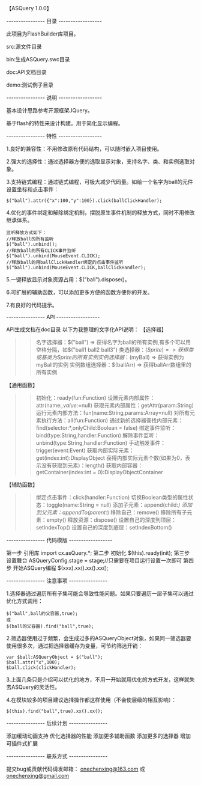 ﻿【ASQuery 1.0.0】
﻿

---------------- 目录 ------------------

此项目为FlashBuilder库项目。

src:源文件目录

bin:生成ASQuery.swc目录

doc:API文档目录

demo:测试例子目录


---------------- 说明 ------------------

基本设计思路参考开源框架JQuery。

基于flash的特性来设计构建。用于简化显示编程。


---------------- 特性 ------------------

1.良好的兼容性：不用修改原有代码结构，可以随时嵌入项目使用。

2.强大的选择性：通过选择器方便的选取显示对象，支持名字、类、和实例选取对象。

3.支持链式编程：通过链式编程，可极大减少代码量。如给一个名字为ball的元件设置坐标和点击事件：

	$("ball").attr({"x":100,"y":100}).click(ballClickHandler);
	
4.优化的事件绑定和解除绑定机制，摆脱原生事件机制的释放方式，同时不用修改继承体系。

	监听释放方式如下：
	//释放ball的所有监听
	$("ball").unbind();
	//释放ball的所有CLICK事件监听
	$("ball").unbind(MouseEvent.CLICK);
	//释放ball的用ballClickHandler绑定的点击事件监听
	$("ball").unbind(MouseEvent.CLICK,ballClickHandler);
	
5.一键释放显示对象资源占用：$("ball").dispose()。

6.可扩展的辅助函数，可以添加更多方便的函数方便你的开发。

7.有良好的代码提示。


---------------- API ------------------

API生成文档在doc目录
以下为我整理的文字化API说明：
【选择器】
>>名字选择器：$("ball")		=>	获得名字为ball的所有实例,有多个可以用空格分隔，如$("ball1 ball2 ball3")
>>类选择器：$(Sprite)  		=> 	获得类或基类为Sprite的所有实例
>>实例选择器：$(myBall)		=> 	获得实例为myBall的实例
>>实例数组选择器：$(ballArr) 	=> 	获得ballArr数组里的所有实例

【通用函数】
>>初始化：ready(fun:Function)
>>设置元素内部属性：attr(name:*,value:*=null)
>>获取元素内部属性：getAttr(param:String)
>>运行元素内部方法：fun(name:String,params:Array=null)
>>对所有元素执行方法：all(fun:Function)
>>通过新的选择器查找内部元素：find(selector:*,onlyChild:Boolean = false)
>>绑定事件监听：bind(type:String,handler:Function)
>>解除事件监听：unbind(type:String,handler:Function)
>>手动触发事件：trigger(event:Event)
>>获取内部实际元素：get(index:int):DisplayObject
>>获得内部实际元素个数(如果为0，表示没有获取到元素)：length()
>>获取内部容器：getContainer(index:int = 0):DisplayObjectContainer

【辅助函数】
>>绑定点击事件：click(handler:Function)
>>切换Boolean类型的属性状态：toggle(name:String = null)
>>添加子元素：append(child:*)
>>添加到父元素：appendTo(parent:*)
>>移除自己：remove()
>>移除所有子元素：empty()
>>释放资源：dispose()
>>设置自己的深度到顶层：setIndexTop()
>>设置自己的深度到底层：setIndexBottom()


---------------- 代码模版 ------------------

第一步 引用库
	import cx.asQuery.*;
第二步 初始化
	$(this).ready(init);
第三步 设置舞台
	ASQueryConfig.stage = stage;//只需要在项目运行设置一次即可
第四步 开始ASQuery编程
	$(xxx).xx().xx().xx();


---------------- 注意事项 ----------------

1.选择器通过遍历所有子集可能会导致性能问题。如果只要遍历一层子集可以通过优化方式调用：

	$("ball",ball的父容器,true);
	或	
	$(ball的父容器).find("ball",true);
	
2.筛选器使用过于频繁，会生成过多的ASQueryObject对象，如果同一筛选器要使用很多次，通过把选择器缓存为变量，可节约筛选开销：

	var $ball:ASQueryObject = $("ball");
	$ball.attr("x",100);
	$ball.click(clickHandler);
	
3.上面几条只是介绍可以优化的地方，不用一开始就用优化的方式开发，这样就失去ASQuery的灵活性。

4.在模块较多的项目建议选择操作都这样使用（不会使层级的相互影响）：

	$(this).find("ball",true).xx().xx();


---------------- 后续计划 ----------------

添加缓动动画支持
优化选择器的性能
添加更多辅助函数
添加更多的选择器
增加可插件式扩展

---------------- 联系方式 ----------------

提交bug或贡献代码请发邮箱：
onechenxing@163.com
或
onechenxing@gmail.com
